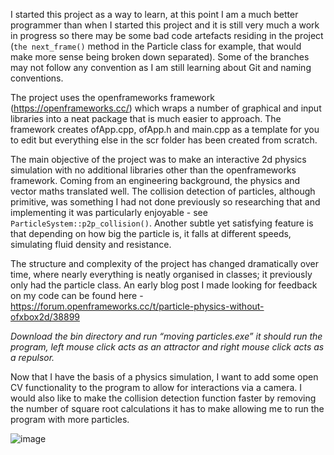 I started this project as a way to learn, at this point I am a much better programmer than when I started this project and it is still very much a work in progress so there may be some bad code artefacts residing in the project (```the next_frame()``` method in the Particle class for example, that would make more sense being broken down separated). Some of the branches may not follow any convention as I am still learning about Git and naming conventions.

The project uses the openframeworks framework (https://openframeworks.cc/) which wraps a number of graphical and input libraries into a neat package that is much easier to approach. The framework creates ofApp.cpp, ofApp.h and main.cpp as a template for you to edit but everything else in the scr folder has been created from scratch. 

The main objective of the project was to make an interactive 2d physics simulation with no additional libraries other than the openframeworks framework. Coming from an engineering background, the physics and vector maths translated well. The collision detection of particles, although primitive, was something I had not done previously so researching that and implementing it was particularly enjoyable - see ```ParticleSystem::p2p_collision()```. Another subtle yet satisfying feature is that depending on how big the particle is, it falls at different speeds, simulating fluid density and resistance.

The structure and complexity of the project has changed dramatically over time, where nearly everything is neatly organised in classes; it previously only had the particle class. An early blog post I made looking for feedback on my code can be found here - https://forum.openframeworks.cc/t/particle-physics-without-ofxbox2d/38899

*Download the bin directory and run “moving particles.exe” it should run the program, left mouse click acts as an attractor and right mouse click acts as a repulsor.*

Now that I have the basis of a physics simulation, I want to add some open CV functionality to the program to allow for interactions via a camera. I would also like to make the collision detection function faster by removing the number of square root calculations it has to make allowing me to run the program with more particles.

![image](https://user-images.githubusercontent.com/88803350/169156877-9483a6f4-75bc-4adf-b880-e190bacf85cd.png)


